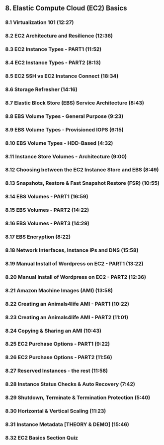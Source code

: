 ## 8. Elastic Compute Cloud (EC2) Basics
### 8.1 Virtualization 101 (12:27)
### 8.2 EC2 Architecture and Resilience (12:36)
### 8.3 EC2 Instance Types - PART1 (11:52)
### 8.4 EC2 Instance Types - PART2 (8:13)
### 8.5 EC2 SSH vs EC2 Instance Connect (18:34)
### 8.6 Storage Refresher (14:16)
### 8.7 Elastic Block Store (EBS) Service Architecture (8:43)
### 8.8 EBS Volume Types - General Purpose (9:23)
### 8.9 EBS Volume Types - Provisioned IOPS (6:15)
### 8.10 EBS Volume Types - HDD-Based (4:32)
### 8.11 Instance Store Volumes - Architecture (9:00)
### 8.12 Choosing between the EC2 Instance Store and EBS (8:49)
### 8.13 Snapshots, Restore & Fast Snapshot Restore (FSR) (10:55)
### 8.14 EBS Volumes - PART1 (16:59)
### 8.15 EBS Volumes - PART2 (14:22)
### 8.16 EBS Volumes - PART3 (14:29)
### 8.17 EBS Encryption (8:22)
### 8.18 Network Interfaces, Instance IPs and DNS (15:58)
### 8.19 Manual Install of Wordpress on EC2 - PART1 (13:22)
### 8.20 Manual Install of Wordpress on EC2 - PART2 (12:36)
### 8.21 Amazon Machine Images (AMI) (13:58)
### 8.22 Creating an Animals4life AMI - PART1 (10:22)
### 8.23 Creating an Animals4life AMI - PART2 (11:01)
### 8.24 Copying & Sharing an AMI (10:43)
### 8.25 EC2 Purchase Options - PART1 (9:22)
### 8.26 EC2 Purchase Options - PART2 (11:56)
### 8.27 Reserved Instances - the rest (11:58)
### 8.28 Instance Status Checks & Auto Recovery (7:42)
### 8.29 Shutdown, Terminate & Termination Protection (5:40)
### 8.30 Horizontal & Vertical Scaling (11:23)
### 8.31 Instance Metadata [THEORY & DEMO] (15:46)
### 8.32 EC2 Basics Section Quiz